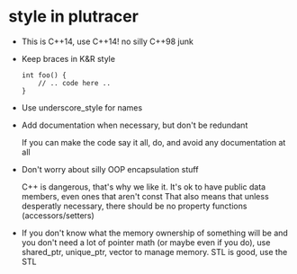 # style in plutracer

+ This is C++14, use C++14! no silly C++98 junk
+ Keep braces in K&R style

	````
	int foo() {
		// .. code here ..
	}
	````
+ Use underscore_style for names

+ Add documentation when necessary, but don't be redundant

	If you can make the code say it all, do, and avoid any documentation at all

+ Don't worry about silly OOP encapsulation stuff

	C++ is dangerous, that's why we like it. It's ok to have public data members, even ones that aren't const
	That also means that unless desperatly necessary, there should be no property functions (accessors/setters)
	
+ If you don't know what the memory ownership of something will be and you don't need a lot of pointer math (or maybe even if you do), use shared_ptr, unique_ptr, vector to manage memory. STL is good, use the STL


